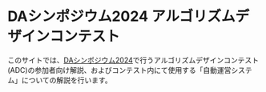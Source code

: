 # DAシンポジウム2024 アルゴリズムデザインコンテスト

このサイトでは、[DAシンポジウム2024](http://www.sig-sldm.org/das/)で行うアルゴリズムデザインコンテスト(ADC)の参加者向け解説、およびコンテスト内にて使用する「自動運営システム」についての解説を行います。
